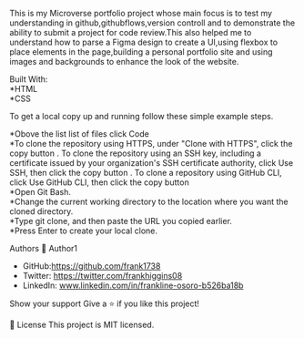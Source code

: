 
This is my  Microverse portfolio project whose main focus is to test my understanding in github,githubflows,version controll and to demonstrate the ability to submit a project for code review.This also helped me to understand how to parse a Figma design to create a UI,using flexbox to place elements in the page,building a personal portfolio site and using images and backgrounds to enhance the look of the website.

Built With:</br>
*HTML</br>
*CSS

To get a local copy up and running follow these simple example steps.

*Obove the list list of files click Code</br>
*To clone the repository using HTTPS, under "Clone with HTTPS", click the copy button . To clone the repository using an SSH key, including a certificate issued by your organization's SSH certificate authority, click Use SSH, then click the copy button . To clone a repository using GitHub CLI, click Use GitHub CLI, then click the copy button</br>
*Open Git Bash.</br>
*Change the current working directory to the location where you want the cloned directory.</br>
*Type git clone, and then paste the URL you copied earlier.</br>
*Press Enter to create your local clone.

Authors
👤 Author1
* GitHub:https://github.com/frank1738
* Twitter: https://twitter.com/frankhiggins08
* LinkedIn: www.linkedin.com/in/frankline-osoro-b526ba18b

Show your support
Give a ⭐ if you like this project!


📝 License
This project is MIT licensed.
